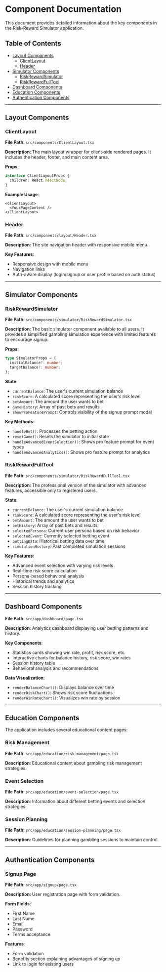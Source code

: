 # Component Documentation

This document provides detailed information about the key components in the Risk-Reward Simulator application.

## Table of Contents

- [Layout Components](#layout-components)
  - [ClientLayout](#clientlayout)
  - [Header](#header)
- [Simulator Components](#simulator-components)
  - [RiskRewardSimulator](#riskrewardsimulator)
  - [RiskRewardFullTool](#riskrewardfulltool)
- [Dashboard Components](#dashboard-components)
- [Education Components](#education-components)
- [Authentication Components](#authentication-components)

---

## Layout Components

### ClientLayout

**File Path**: `src/components/ClientLayout.tsx`

**Description**: The main layout wrapper for client-side rendered pages. It includes the header, footer, and main content area.

**Props**:
```typescript
interface ClientLayoutProps {
  children: React.ReactNode;
}
```

**Example Usage**:
```tsx
<ClientLayout>
  <YourPageContent />
</ClientLayout>
```

### Header

**File Path**: `src/components/layout/Header.tsx`

**Description**: The site navigation header with responsive mobile menu.

**Key Features**:
- Responsive design with mobile menu
- Navigation links
- Auth-aware display (login/signup or user profile based on auth status)

---

## Simulator Components

### RiskRewardSimulator

**File Path**: `src/components/simulator/RiskRewardSimulator.tsx`

**Description**: The basic simulator component available to all users. It provides a simplified gambling simulation experience with limited features to encourage signup.

**Props**:
```typescript
type SimulatorProps = {
  initialBalance?: number;
  targetBalance?: number;
};
```

**State**:
- `currentBalance`: The user's current simulation balance
- `riskScore`: A calculated score representing the user's risk level
- `betAmount`: The amount the user wants to bet
- `gameHistory`: Array of past bets and results
- `showProFeaturePrompt`: Controls visibility of the signup prompt modal

**Key Methods**:
- `handleBet()`: Processes the betting action
- `resetGame()`: Resets the simulator to initial state
- `handleAdvancedEventSelection()`: Shows pro feature prompt for event types
- `handleAdvancedAnalytics()`: Shows pro feature prompt for analytics

### RiskRewardFullTool

**File Path**: `src/components/simulator/RiskRewardFullTool.tsx`

**Description**: The professional version of the simulator with advanced features, accessible only to registered users.

**State**:
- `currentBalance`: The user's current simulation balance
- `riskScore`: A calculated score representing the user's risk level
- `betAmount`: The amount the user wants to bet
- `betHistory`: Array of past bets and results
- `selectedPersona`: Current user persona based on risk behavior
- `selectedEvent`: Currently selected betting event
- `bettingData`: Historical betting data over time
- `simulationHistory`: Past completed simulation sessions

**Key Features**:
- Advanced event selection with varying risk levels
- Real-time risk score calculation
- Persona-based behavioral analysis
- Historical trends and analytics
- Session history tracking

---

## Dashboard Components

**File Path**: `src/app/dashboard/page.tsx`

**Description**: Analytics dashboard displaying user betting patterns and history.

**Key Components**:
- Statistics cards showing win rate, profit, risk score, etc.
- Interactive charts for balance history, risk score, win rates
- Session history table
- Behavioral analysis and recommendations

**Data Visualization**:
- `renderBalanceChart()`: Displays balance over time
- `renderRiskChart()`: Shows risk score fluctuations
- `renderWinRateChart()`: Visualizes win rate by session

---

## Education Components

The application includes several educational content pages:

### Risk Management

**File Path**: `src/app/education/risk-management/page.tsx`

**Description**: Educational content about gambling risk management strategies.

### Event Selection

**File Path**: `src/app/education/event-selection/page.tsx`

**Description**: Information about different betting events and selection strategies.

### Session Planning

**File Path**: `src/app/education/session-planning/page.tsx`

**Description**: Guidelines for planning gambling sessions to maintain control.

---

## Authentication Components

### Signup Page

**File Path**: `src/app/signup/page.tsx`

**Description**: User registration page with form validation.

**Form Fields**:
- First Name
- Last Name
- Email
- Password
- Terms acceptance

**Features**:
- Form validation
- Benefits section explaining advantages of signing up
- Link to login for existing users 